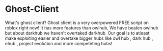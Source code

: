 # Ghost-Client
What's ghost client? Ghost client is a very overpowered FREE script on roblox right now! It has more features than owlhub, We have beaten owlhub but about darkhub we haven't overtaked darkhub. Our goal is to atleast make exploiting easier and overtake bigger hubs like owl hub , dark hub , ehub , project evolution and more competeting hubs!
